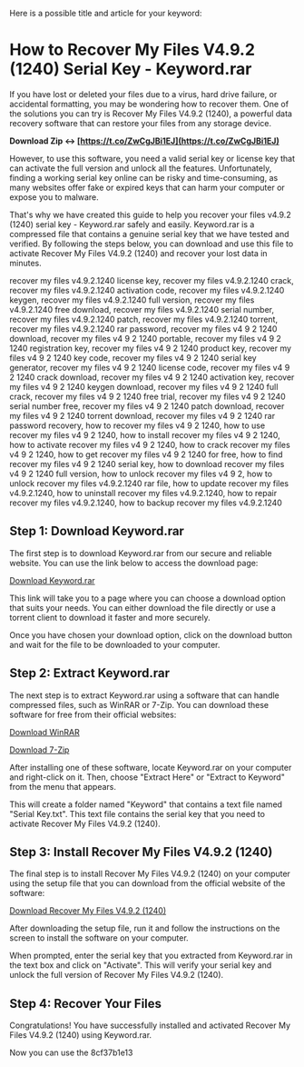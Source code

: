 
 Here is a possible title and article for your keyword:  
# How to Recover My Files V4.9.2 (1240) Serial Key - Keyword.rar
 
If you have lost or deleted your files due to a virus, hard drive failure, or accidental formatting, you may be wondering how to recover them. One of the solutions you can try is Recover My Files V4.9.2 (1240), a powerful data recovery software that can restore your files from any storage device.
 
**Download Zip ↔ [https://t.co/ZwCgJBi1EJ](https://t.co/ZwCgJBi1EJ)**


 
However, to use this software, you need a valid serial key or license key that can activate the full version and unlock all the features. Unfortunately, finding a working serial key online can be risky and time-consuming, as many websites offer fake or expired keys that can harm your computer or expose you to malware.
 
That's why we have created this guide to help you recover your files v4.9.2 (1240) serial key - Keyword.rar safely and easily. Keyword.rar is a compressed file that contains a genuine serial key that we have tested and verified. By following the steps below, you can download and use this file to activate Recover My Files V4.9.2 (1240) and recover your lost data in minutes.
 
recover my files v4.9.2.1240 license key,  recover my files v4.9.2.1240 crack,  recover my files v4.9.2.1240 activation code,  recover my files v4.9.2.1240 keygen,  recover my files v4.9.2.1240 full version,  recover my files v4.9.2.1240 free download,  recover my files v4.9.2.1240 serial number,  recover my files v4.9.2.1240 patch,  recover my files v4.9.2.1240 torrent,  recover my files v4.9.2.1240 rar password,  recover my files v4 9 2 1240 download,  recover my files v4 9 2 1240 portable,  recover my files v4 9 2 1240 registration key,  recover my files v4 9 2 1240 product key,  recover my files v4 9 2 1240 key code,  recover my files v4 9 2 1240 serial key generator,  recover my files v4 9 2 1240 license code,  recover my files v4 9 2 1240 crack download,  recover my files v4 9 2 1240 activation key,  recover my files v4 9 2 1240 keygen download,  recover my files v4 9 2 1240 full crack,  recover my files v4 9 2 1240 free trial,  recover my files v4 9 2 1240 serial number free,  recover my files v4 9 2 1240 patch download,  recover my files v4 9 2 1240 torrent download,  recover my files v4 9 2 1240 rar password recovery,  how to recover my files v4 9 2 1240,  how to use recover my files v4 9 2 1240,  how to install recover my files v4 9 2 1240,  how to activate recover my files v4 9 2 1240,  how to crack recover my files v4 9 2 1240,  how to get recover my files v4 9 2 1240 for free,  how to find recover my files v4 9 2 1240 serial key,  how to download recover my files v4 9 2 1240 full version,  how to unlock recover my files v4 9 2,  how to unlock recover my files v4.9.2.1240 rar file,  how to update recover my files v4.9.2.1240,  how to uninstall recover my files v4.9.2.1240,  how to repair recover my files v4.9.2.1240,  how to backup recover my files v4.9.2.1240
 
## Step 1: Download Keyword.rar
 
The first step is to download Keyword.rar from our secure and reliable website. You can use the link below to access the download page:
 
[Download Keyword.rar](https://example.com/keyword.rar)
 
This link will take you to a page where you can choose a download option that suits your needs. You can either download the file directly or use a torrent client to download it faster and more securely.
 
Once you have chosen your download option, click on the download button and wait for the file to be downloaded to your computer.
 
## Step 2: Extract Keyword.rar
 
The next step is to extract Keyword.rar using a software that can handle compressed files, such as WinRAR or 7-Zip. You can download these software for free from their official websites:
 
[Download WinRAR](https://www.win-rar.com/download.html)
 
[Download 7-Zip](https://www.7-zip.org/download.html)
 
After installing one of these software, locate Keyword.rar on your computer and right-click on it. Then, choose "Extract Here" or "Extract to Keyword" from the menu that appears.
 
This will create a folder named "Keyword" that contains a text file named "Serial Key.txt". This text file contains the serial key that you need to activate Recover My Files V4.9.2 (1240).
 
## Step 3: Install Recover My Files V4.9.2 (1240)
 
The final step is to install Recover My Files V4.9.2 (1240) on your computer using the setup file that you can download from the official website of the software:
 
[Download Recover My Files V4.9.2 (1240)](https://www.recovermyfiles.com/download.php)
 
After downloading the setup file, run it and follow the instructions on the screen to install the software on your computer.
 
When prompted, enter the serial key that you extracted from Keyword.rar in the text box and click on "Activate". This will verify your serial key and unlock the full version of Recover My Files V4.9.2 (1240).
 
## Step 4: Recover Your Files
 
Congratulations! You have successfully installed and activated Recover My Files V4.9.2 (1240) using Keyword.rar.
 
Now you can use the
 8cf37b1e13
 

